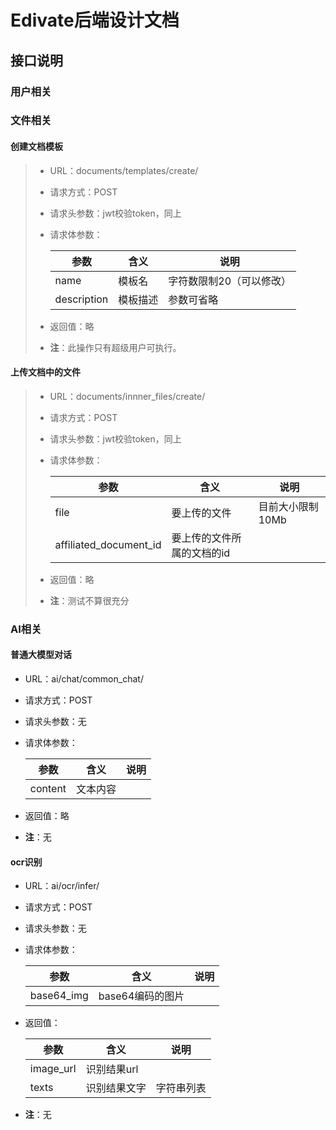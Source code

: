# Edivate后端设计文档

## 接口说明

### 用户相关

### 文件相关

#### 创建文档模板

> - URL：documents/templates/create/
>
> - 请求方式：POST
>
> - 请求头参数：jwt校验token，同上
>
> - 请求体参数：
>
>   | 参数        | 含义     | 说明                     |
>   | ----------- | -------- | ------------------------ |
>   | name        | 模板名   | 字符数限制20（可以修改） |
>   | description | 模板描述 | 参数可省略               |
>
> - 返回值：略
>
> - **注**：此操作只有超级用户可执行。

#### 上传文档中的文件

> - URL：documents/innner_files/create/
>
> - 请求方式：POST
>
> - 请求头参数：jwt校验token，同上
>
> - 请求体参数：
>
>   | 参数                   | 含义                       | 说明             |
>   | ---------------------- | -------------------------- | ---------------- |
>   | file                   | 要上传的文件               | 目前大小限制10Mb |
>   | affiliated_document_id | 要上传的文件所属的文档的id |                  |
>   
>- 返回值：略
> 
>- **注**：测试不算很充分

### AI相关

#### 普通大模型对话

- URL：ai/chat/common_chat/

- 请求方式：POST

- 请求头参数：无

- 请求体参数：

  | 参数    | 含义     | 说明 |
  | ------- | -------- | ---- |
  | content | 文本内容 |      |

- 返回值：略

- **注**：无

#### ocr识别

- URL：ai/ocr/infer/

- 请求方式：POST

- 请求头参数：无

- 请求体参数：

  | 参数       | 含义             | 说明 |
  | ---------- | ---------------- | ---- |
  | base64_img | base64编码的图片 |      |

- 返回值：

  | 参数      | 含义         | 说明       |
  | --------- | ------------ | ---------- |
  | image_url | 识别结果url  |            |
  | texts     | 识别结果文字 | 字符串列表 |

- **注**：无
